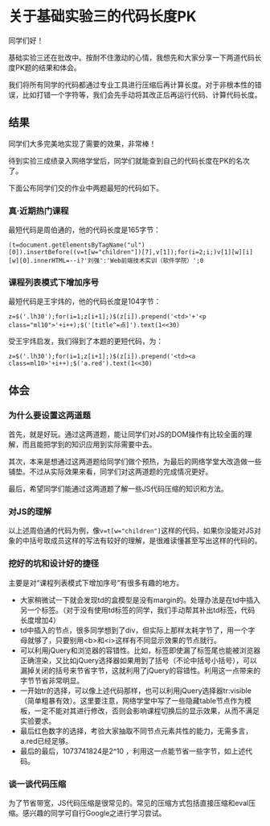 # 关于基础实验三的代码长度PK
同学们好！

基础实验三还在批改中。按耐不住激动的心情，我想先和大家分享一下两道代码长度PK题的结果和体会。

我们将所有同学的代码都通过专业工具进行压缩后再计算长度。对于非根本性的错误，比如打错一个字符等，我们会先手动将其改正后再运行代码、计算代码长度。

## 结果
同学们大多完美地实现了需要的效果，非常棒！

待到实验三成绩录入网络学堂后，同学们就能查到自己的代码长度在PK的名次了。

下面公布同学们交的作业中两题最短的代码如下。
### 真·近期热门课程
最短代码是周伯通的，他的代码长度是165字节：
```
(t=document.getElementsByTagName("ul")[0]).insertBefore((v=t[w="children"])[7],v[1]);for(i=2;i;)v[1][w][i][w][0].innerHTML=--i?'刘强':'Web前端技术实训（软件学院）';0
```
### 课程列表模式下增加序号
最短代码是王宇炜的，他的代码长度是104字节：
```
z=$('.lh30');for(i=1;z[i+1];)$(z[i]).prepend('<td>'+'<p class="ml10">'+i++);$('[title^=点]').text(1<<30)
```
受王宇炜启发，我们得到了本题的更短代码，为：
```
z=$('.lh30');for(i=1;z[i+1];)$(z[i]).prepend('<td><a class=ml10>'+i++);$('a.red').text(1<<30)
```

## 体会
### 为什么要设置这两道题
首先，就是好玩。通过这两道题，能让同学们对JS的DOM操作有比较全面的理解，而且能把学到的知识应用到实际需要中去。

其次，本来是想通过这两道题给同学们做个预热，为最后的网络学堂大改造做一些铺垫。不过从实际效果来看，同学们对这两道题的完成情况更好。

最后，希望同学们能通过这两道题了解一些JS代码压缩的知识和方法。
### 对JS的理解
以上述周伯通的代码为例，像`v=t[w="children"]`这样的代码，如果你没能对JS对象的中括号取成员这样的写法有较好的理解，是很难读懂甚至写出这样的代码的。
### 挖好的坑和设计好的捷径
主要是对“课程列表模式下增加序号”有很多有趣的地方。

* 大家稍微试一下就会发现td的盒模型是没有margin的。处理办法是在td中插入另一个标签。（对于没有使用td标签的同学，我们手动帮其补出td标签，代码长度增加4）
* td中插入的节点，很多同学想到了div，但实际上那样太耗字节了，用一个字母就够了，只要别用&lt;b>和&lt;i>这样有不同显示效果的节点就行。
* 可以利用jQuery和浏览器的容错性。比如，标签即使漏了标签尾也能被浏览器正确渲染，又比如jQuery选择器如果用到了括号（不论中括号小括号），可以漏掉关闭的括号来节省字节，这就利用了jQuery的容错性。利用这一点带来的字节节省非常明显。
* 一开始tr的选择，可以像上述代码那样，也可以利用jQuery选择器tr:visible（简单粗暴有效）。这里要注意，网络学堂中写了一些隐藏table节点作为模板，一定不能对其进行修改，否则会影响课程切换后的显示效果，从而不满足实验要求。
* 最后红色数字的选择，考验大家抽取不同节点元素共性的能力，无需多言，a.red已经足够。
* 最后的最后，1073741824是2^10 ，利用这一点能节省一些字节，如上述代码。
### 谈一谈代码压缩
为了节省带宽，JS代码压缩是很常见的。常见的压缩方式包括直接压缩和eval压缩。感兴趣的同学可自行Google之进行学习尝试。
